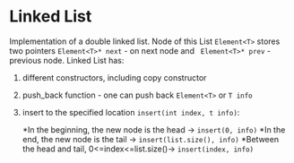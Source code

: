 # Linked List
Implementation of a double linked list.
Node of this List ``` Element<T> ``` stores two pointers  ``` Element<T>* next ``` - on next node and ``` Element<T>* prev``` - previous node.
Linked List has:
1) different constructors, including copy constructor
2) push_back function - one can push back ``` Element<T> ``` or ``` T info ```
3) insert to the specified location ``` insert(int index, t info) ```:

   *In the beginning, the new node is the head -> ``` insert(0, info) ``` 
   *In the end, the new node is the tail -> ``` insert(list.size(), info) ```
   *Between the head and tail, 0<=index<=list.size()-> ``` insert(index, info) ```
